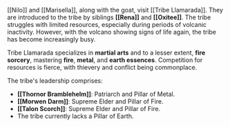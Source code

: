 [[Nilo]] and [[Marisella]], along with the goat, visit [[Tribe Llamarada]]. They are introduced to the tribe by siblings **[[Rena]]** and **[[Oxitee]]**. The tribe struggles with limited resources, especially during periods of volcanic inactivity. However, with the volcano showing signs of life again, the tribe has become increasingly busy.

Tribe Llamarada specializes in **martial arts** and to a lesser extent, **fire sorcery**, mastering **fire**, **metal**, and **earth essences**. Competition for resources is fierce, with thievery and conflict being commonplace.

The tribe's leadership comprises:

- **[[Thornor Bramblehelm]]**: Patriarch and Pillar of Metal.
- **[[Morwen Darm]]**: Supreme Elder and Pillar of Fire.
- **[[Talon Scorch]]**: Supreme Elder and Pillar of Fire.
- The tribe currently lacks a Pillar of Earth.